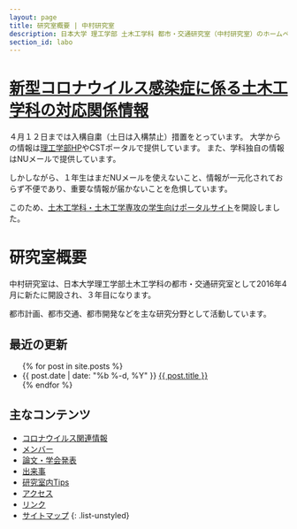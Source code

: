 ```yaml
---
layout: page
title: 研究室概要 | 中村研究室
description: 日本大学 理工学部 土木工学科 都市・交通研究室（中村研究室）のホームページ
section_id: labo
---
```

# [新型コロナウイルス感染症に係る土木工学科の対応関係情報](info_covid19)

４月１２日までは入構自粛（土日は入構禁止）措置をとっています。
大学からの情報は[理工学部HP](https://www.cst.nihon-u.ac.jp/info_covid19/)やCSTポータルで提供しています。
また、学科独自の情報はNUメールで提供しています。

しかしながら、１年生はまだNUメールを使えないこと、情報が一元化されておらず不便であり、重要な情報が届かないことを危惧しています。

このため、[土木工学科・土木工学専攻の学生向けポータルサイト](info_covid19)を開設しました。


# 研究室概要

中村研究室は、日本大学理工学部土木工学科の都市・交通研究室として2016年4月に新たに開設され、３年目になります。

都市計画、都市交通、都市開発などを主な研究分野として活動しています。

## 最近の更新

<ul class="post-list">
  {% for post in site.posts %}
  <li>
    <span class="post-meta">{{ post.date | date: "%b %-d, %Y" }}</span>
    <a class="post-link" href="{{ post.url | prepend: site.baseurl }}">{{ post.title }}</a>
  </li>
  {% endfor %}
</ul>

## 主なコンテンツ

* [コロナウイルス関連情報](info_covid19)
* [メンバー](member)
* [論文・学会発表](papers)
* [出来事](posts)
* [研究室内Tips](tips)
* [アクセス](access)
* [リンク](link)
* [サイトマップ](sitemap)
{: .list-unstyled}

<!--
<p class="rss-subscribe">subscribe <a href="{{ "/feed.xml" | prepend: site.baseurl }}">via RSS</a></p>
-->
